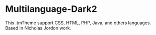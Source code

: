 Multilanguage-Dark2
===================

This .tmTheme support CSS, HTML, PHP, Java, and others languages. Based in Nicholas Jordon work.
